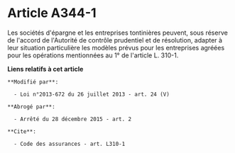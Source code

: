 # Article A344-1

Les sociétés d'épargne et les entreprises tontinières peuvent, sous réserve de l'accord de l'Autorité de contrôle prudentiel
et de résolution, adapter à leur situation particulière les modèles prévus pour les entreprises agréées pour les opérations
mentionnées au 1° de l'article L. 310-1.

**Liens relatifs à cet article**

	**Modifié par**:

	  - Loi n°2013-672 du 26 juillet 2013 - art. 24 (V)

	**Abrogé par**:

	  - Arrêté du 28 décembre 2015 - art. 2

	**Cite**:

	  - Code des assurances - art. L310-1
